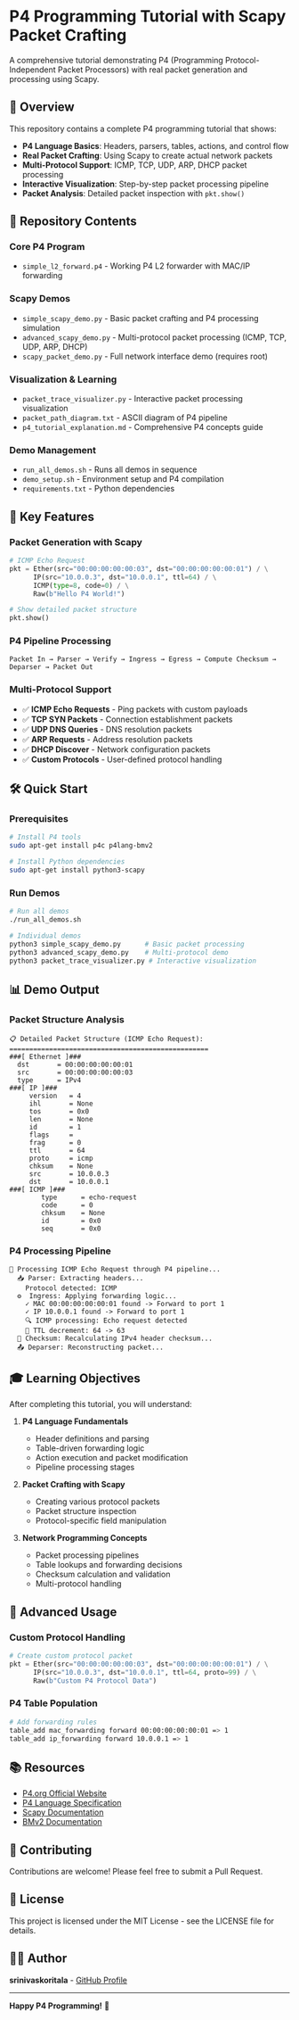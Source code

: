# P4 Programming Tutorial with Scapy Packet Crafting

A comprehensive tutorial demonstrating P4 (Programming Protocol-Independent Packet Processors) with real packet generation and processing using Scapy.

## 🚀 Overview

This repository contains a complete P4 programming tutorial that shows:
- **P4 Language Basics**: Headers, parsers, tables, actions, and control flow
- **Real Packet Crafting**: Using Scapy to create actual network packets
- **Multi-Protocol Support**: ICMP, TCP, UDP, ARP, DHCP packet processing
- **Interactive Visualization**: Step-by-step packet processing pipeline
- **Packet Analysis**: Detailed packet inspection with `pkt.show()`

## 📁 Repository Contents

### Core P4 Program
- `simple_l2_forward.p4` - Working P4 L2 forwarder with MAC/IP forwarding

### Scapy Demos
- `simple_scapy_demo.py` - Basic packet crafting and P4 processing simulation
- `advanced_scapy_demo.py` - Multi-protocol packet processing (ICMP, TCP, UDP, ARP, DHCP)
- `scapy_packet_demo.py` - Full network interface demo (requires root)

### Visualization & Learning
- `packet_trace_visualizer.py` - Interactive packet processing visualization
- `packet_path_diagram.txt` - ASCII diagram of P4 pipeline
- `p4_tutorial_explanation.md` - Comprehensive P4 concepts guide

### Demo Management
- `run_all_demos.sh` - Runs all demos in sequence
- `demo_setup.sh` - Environment setup and P4 compilation
- `requirements.txt` - Python dependencies

## 🎯 Key Features

### Packet Generation with Scapy
```python
# ICMP Echo Request
pkt = Ether(src="00:00:00:00:00:03", dst="00:00:00:00:00:01") / \
      IP(src="10.0.0.3", dst="10.0.0.1", ttl=64) / \
      ICMP(type=8, code=0) / \
      Raw(b"Hello P4 World!")

# Show detailed packet structure
pkt.show()
```

### P4 Pipeline Processing
```
Packet In → Parser → Verify → Ingress → Egress → Compute Checksum → Deparser → Packet Out
```

### Multi-Protocol Support
- ✅ **ICMP Echo Requests** - Ping packets with custom payloads
- ✅ **TCP SYN Packets** - Connection establishment packets  
- ✅ **UDP DNS Queries** - DNS resolution packets
- ✅ **ARP Requests** - Address resolution packets
- ✅ **DHCP Discover** - Network configuration packets
- ✅ **Custom Protocols** - User-defined protocol handling

## 🛠 Quick Start

### Prerequisites
```bash
# Install P4 tools
sudo apt-get install p4c p4lang-bmv2

# Install Python dependencies
sudo apt-get install python3-scapy
```

### Run Demos
```bash
# Run all demos
./run_all_demos.sh

# Individual demos
python3 simple_scapy_demo.py      # Basic packet processing
python3 advanced_scapy_demo.py    # Multi-protocol demo
python3 packet_trace_visualizer.py # Interactive visualization
```

## 📊 Demo Output

### Packet Structure Analysis
```
📋 Detailed Packet Structure (ICMP Echo Request):
==================================================
###[ Ethernet ]### 
  dst       = 00:00:00:00:00:01
  src       = 00:00:00:00:00:03
  type      = IPv4
###[ IP ]### 
     version   = 4
     ihl       = None
     tos       = 0x0
     len       = None
     id        = 1
     flags     = 
     frag      = 0
     ttl       = 64
     proto     = icmp
     chksum    = None
     src       = 10.0.0.3
     dst       = 10.0.0.1
###[ ICMP ]### 
        type      = echo-request
        code      = 0
        chksum    = None
        id        = 0x0
        seq       = 0x0
```

### P4 Processing Pipeline
```
🔄 Processing ICMP Echo Request through P4 pipeline...
  📥 Parser: Extracting headers...
    Protocol detected: ICMP
  ⚙️  Ingress: Applying forwarding logic...
    ✓ MAC 00:00:00:00:00:01 found -> Forward to port 1
    ✓ IP 10.0.0.1 found -> Forward to port 1
    🔍 ICMP processing: Echo request detected
    🔄 TTL decrement: 64 -> 63
  🔢 Checksum: Recalculating IPv4 header checksum...
  📤 Deparser: Reconstructing packet...
```

## 🎓 Learning Objectives

After completing this tutorial, you will understand:

1. **P4 Language Fundamentals**
   - Header definitions and parsing
   - Table-driven forwarding logic
   - Action execution and packet modification
   - Pipeline processing stages

2. **Packet Crafting with Scapy**
   - Creating various protocol packets
   - Packet structure inspection
   - Protocol-specific field manipulation

3. **Network Programming Concepts**
   - Packet processing pipelines
   - Table lookups and forwarding decisions
   - Checksum calculation and validation
   - Multi-protocol handling

## 🔧 Advanced Usage

### Custom Protocol Handling
```python
# Create custom protocol packet
pkt = Ether(src="00:00:00:00:00:03", dst="00:00:00:00:00:01") / \
      IP(src="10.0.0.3", dst="10.0.0.1", ttl=64, proto=99) / \
      Raw(b"Custom P4 Protocol Data")
```

### P4 Table Population
```bash
# Add forwarding rules
table_add mac_forwarding forward 00:00:00:00:00:01 => 1
table_add ip_forwarding forward 10.0.0.1 => 1
```

## 📚 Resources

- [P4.org Official Website](https://p4.org/)
- [P4 Language Specification](https://p4.org/p4-spec/)
- [Scapy Documentation](https://scapy.readthedocs.io/)
- [BMv2 Documentation](https://github.com/p4lang/behavioral-model)

## 🤝 Contributing

Contributions are welcome! Please feel free to submit a Pull Request.

## 📄 License

This project is licensed under the MIT License - see the LICENSE file for details.

## 👨‍💻 Author

**srinivaskoritala** - [GitHub Profile](https://github.com/srinivaskoritala)

---

**Happy P4 Programming!** 🚀